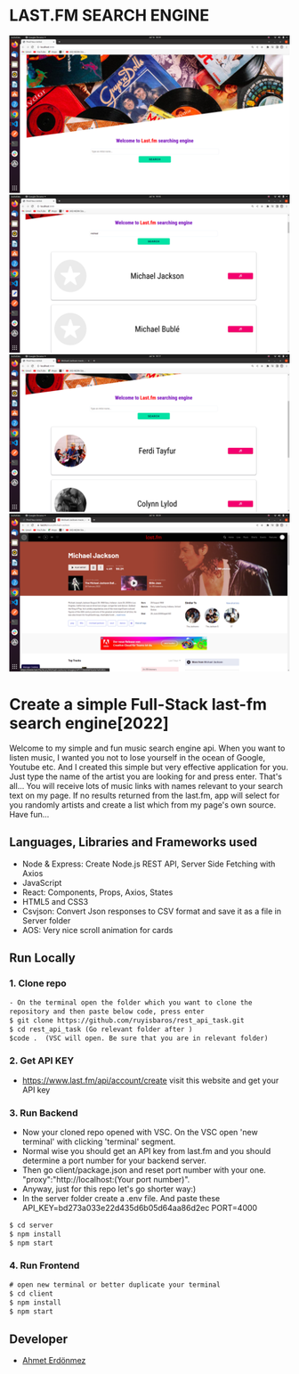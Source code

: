 # **LAST.FM SEARCH ENGINE**

![last.fm](/client/public/images/rf1.png)
![last.fm](/client/public/images/rf2.png)
![last.fm](/client/public/images/rf3.png)
![last.fm](/client/public/images/rf4.png)

# Create a simple Full-Stack last-fm search engine[2022]

Welcome to my simple and fun music search engine api. When you want to listen music, I wanted you not to lose yourself in the ocean of Google, Youtube etc. And I created this simple but very effective application for you. Just type the name of the artist you are looking for and press enter. That's all... You will receive lots of music links with names relevant to your search text on my page. If no results returned from the last.fm, app will select for you randomly artists and create a list which from my page's own source. Have fun...

## Languages, Libraries and Frameworks used

- Node & Express: Create Node.js REST API, Server Side Fetching with Axios
- JavaScript
- React: Components, Props, Axios, States
- HTML5 and CSS3
- Csvjson: Convert Json responses to CSV format and save it as a file in Server folder
- AOS: Very nice scroll animation for cards

## Run Locally

### 1. Clone repo

```
- On the terminal open the folder which you want to clone the repository and then paste below code, press enter
$ git clone https://github.com/ruyisbaros/rest_api_task.git 
$ cd rest_api_task (Go relevant folder after )
$code .  (VSC will open. Be sure that you are in relevant folder)
```
### 2. Get API KEY

- https://www.last.fm/api/account/create visit this website and get your API key

### 3. Run Backend

- Now your cloned repo opened with VSC. On the VSC open 'new terminal' with clicking 'terminal' segment.
- Normal wise you should get an API key from last.fm and you should determine a port number for your backend server. 
- Then go client/package.json and reset port number with your one. 
 "proxy":"http://localhost:(Your port number)".
 - Anyway, just for this repo let's go shorter way:)
- In the server folder create a .env file. And paste these API_KEY=bd273a033e22d435d6b05d64aa86d2ec PORT=4000
```
$ cd server 
$ npm install
$ npm start
```

### 4. Run Frontend

```
# open new terminal or better duplicate your terminal
$ cd client
$ npm install
$ npm start
```

## Developer

- [Ahmet Erdönmez](https://www.linkedin.com/in/ahmet-erdonmez-085bb8141/)